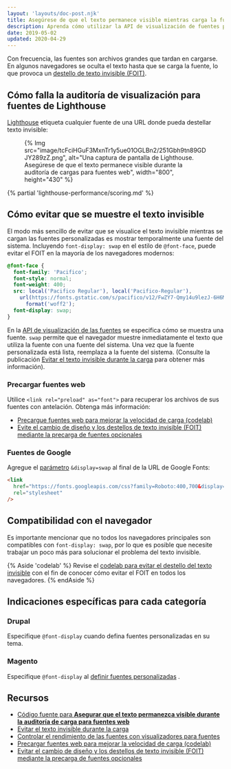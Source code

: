 ```yaml
---
layout: 'layouts/doc-post.njk'
title: Asegúrese de que el texto permanece visible mientras carga la fuente web
description: Aprenda cómo utilizar la API de visualización de fuentes para asegurarse de que el texto de su página web siempre esté visible para sus usuarios.
date: 2019-05-02
updated: 2020-04-29
---
```


Con frecuencia, las fuentes son archivos grandes que tardan en cargarse. En algunos navegadores se oculta el texto hasta que se carga la fuente, lo que provoca un [destello de texto invisible (FOIT)](https://web.dev/avoid-invisible-text/).

## Cómo falla la auditoría de visualización para fuentes de Lighthouse

[Lighthouse](https://developers.google.com/web/tools/lighthouse/) etiqueta cualquier fuente de una URL donde pueda destellar texto invisible:

<figure>{% Img src="image/tcFciHGuF3MxnTr1y5ue01OGLBn2/251Gbh9tn89GDJY289zZ.png", alt="Una captura de pantalla de Lighthouse. Asegúrese de que el texto permanece visible durante la auditoría de cargas para fuentes web", width="800", height="430" %}</figure>

{% partial 'lighthouse-performance/scoring.md' %}

## Cómo evitar que se muestre el texto invisible

El modo más sencillo de evitar que se visualice el texto invisible mientras se cargan las fuentes personalizadas es mostrar temporalmente una fuente del sistema. Incluyendo `font-display: swap` en el estilo de `@font-face`, puede evitar el FOIT en la mayoría de los navegadores modernos:

```css
@font-face {
  font-family: 'Pacifico';
  font-style: normal;
  font-weight: 400;
  src: local('Pacifico Regular'), local('Pacifico-Regular'),
    url(https://fonts.gstatic.com/s/pacifico/v12/FwZY7-Qmy14u9lezJ-6H6MmBp0u-.woff2)
      format('woff2');
  font-display: swap;
}
```

En la [API de visualización de las fuentes](https://developer.mozilla.org/docs/Web/CSS/@font-face/font-display) se especifica cómo se muestra una fuente. `swap` permite que el navegador muestre inmediatamente el texto que utiliza la fuente con una fuente del sistema. Una vez que la fuente personalizada está lista, reemplaza a la fuente del sistema. (Consulte la publicación [Evitar el texto invisible durante la carga](https://web.dev/avoid-invisible-text/) para obtener más información).

### Precargar fuentes web

Utilice `<link rel="preload" as="font">` para recuperar los archivos de sus fuentes con antelación. Obtenga más información:

- [Precargue fuentes web para mejorar la velocidad de carga (codelab)](https://web.dev/codelab-preload-web-fonts/)<a></a>
- [Evite el cambio de diseño y los destellos de texto invisible (FOIT) mediante la precarga de fuentes opcionales](https://web.dev/preload-optional-fonts/)

### Fuentes de Google

Agregue el [parámetro](https://developer.mozilla.org/docs/Learn/Common_questions/What_is_a_URL#Basics_anatomy_of_a_URL) `&display=swap` al final de la URL de Google Fonts:

```html
<link
  href="https://fonts.googleapis.com/css?family=Roboto:400,700&display=swap"
  rel="stylesheet"
/>
```

## Compatibilidad con el navegador

Es importante mencionar que no todos los navegadores principales son compatibles con `font-display: swap`, por lo que es posible que necesite trabajar un poco más para solucionar el problema del texto invisible.

{% Aside 'codelab' %} Revise el [codelab para evitar el destello del texto invisible](https://web.dev/codelab-avoid-invisible-text) con el fin de conocer cómo evitar el FOIT en todos los navegadores. {% endAside %}

## Indicaciones específicas para cada categoría

### Drupal

Especifique `@font-display` cuando defina fuentes personalizadas en su tema.

### Magento

Especifique `@font-display` al [definir fuentes personalizadas](https://devdocs.magento.com/guides/v2.3/frontend-dev-guide/css-topics/using-fonts.html) .

## Recursos

- [Código fuente para **Asegurar que el texto permanezca visible durante la auditoría de carga para fuentes web**](https://github.com/GoogleChrome/lighthouse/blob/master/lighthouse-core/audits/font-display.js)
- [Evitar el texto invisible durante la carga](https://web.dev/avoid-invisible-text/)
- [Controlar el rendimiento de las fuentes con visualizadores para fuentes](https://developers.google.com/web/updates/2016/02/font-display)
- [Precargar fuentes web para mejorar la velocidad de carga (codelab)](https://web.dev/codelab-preload-web-fonts/)<a></a>
- [Evitar el cambio de diseño y los destellos de texto invisible (FOIT) mediante la precarga de fuentes opcionales](https://web.dev/preload-optional-fonts/)
